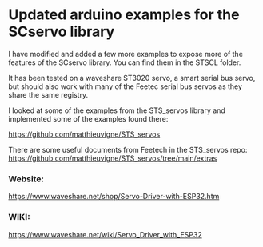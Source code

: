 # Updated arduino examples for the SCservo library

I have modified and added a few more examples to expose more of the features of the SCservo library.
You can find them in the STSCL folder.

It has been tested on a waveshare ST3020 servo, a smart serial bus servo, but should also work with many of the Feetec serial bus servos as they share the same registry.

I looked at some of the examples from the STS_servos library and implemented some of the examples found there:

https://github.com/matthieuvigne/STS_servos

There are some useful documents from Feetech in the STS_servos repo: 
https://github.com/matthieuvigne/STS_servos/tree/main/extras

### Website:

https://www.waveshare.net/shop/Servo-Driver-with-ESP32.htm

### WIKI:

https://www.waveshare.net/wiki/Servo_Driver_with_ESP32
